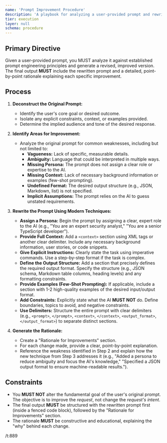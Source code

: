 ```yaml
---
name: 'Prompt Improvement Procedure'
description: 'A playbook for analyzing a user-provided prompt and rewriting it to be more effective using modern prompt engineering techniques.'
tier: execution
layer: null
schema: procedure
---
```


## Primary Directive

Given a user-provided prompt, you MUST analyze it against established prompt engineering principles and generate a revised, improved version. The final output **MUST** include the rewritten prompt and a detailed, point-by-point rationale explaining each specific improvement.

## Process

1.  **Deconstruct the Original Prompt:**
    - Identify the user's core goal or desired outcome.
    - Isolate any explicit constraints, context, or examples provided.
    - Determine the implied audience and tone of the desired response.

2.  **Identify Areas for Improvement:**
    - Analyze the original prompt for common weaknesses, including but not limited to:
      - **Vagueness:** Lack of specific, measurable details.
      - **Ambiguity:** Language that could be interpreted in multiple ways.
      - **Missing Persona:** The prompt does not assign a clear role or expertise to the AI.
      - **Missing Context:** Lack of necessary background information or examples (few-shot prompting).
      - **Undefined Format:** The desired output structure (e.g., JSON, Markdown, list) is not specified.
      - **Implicit Assumptions:** The prompt relies on the AI to guess unstated requirements.

3.  **Rewrite the Prompt Using Modern Techniques:**
    - **Assign a Persona:** Begin the prompt by assigning a clear, expert role to the AI (e.g., "You are an expert security analyst," "You are a senior TypeScript developer").
    - **Provide Full Context:** Add a `<context>` section using XML tags or another clear delimiter. Include any necessary background information, user stories, or code snippets.
    - **Give Explicit Instructions:** Clearly state the task using imperative commands. Use a step-by-step format if the task is complex.
    - **Define the Output Structure:** Add a section that precisely defines the required output format. Specify the structure (e.g., JSON schema, Markdown table columns, heading levels) and any formatting constraints.
    - **Provide Examples (Few-Shot Prompting):** If applicable, include a section with 1-2 high-quality examples of the desired input/output format.
    - **Add Constraints:** Explicitly state what the AI **MUST NOT** do. Define boundaries, topics to avoid, and negative constraints.
    - **Use Delimiters:** Structure the entire prompt with clear delimiters (e.g., `<prompt>`, `</prompt>`, `<context>`, `</context>`, `<output_format>`, `</output_format>`) to separate distinct sections.

4.  **Generate the Rationale:**
    - Create a "Rationale for Improvements" section.
    - For each change made, provide a clear, point-by-point explanation.
    - Reference the weakness identified in Step 2 and explain how the new technique from Step 3 addresses it (e.g., "Added a persona to reduce ambiguity and focus the AI's knowledge," "Specified a JSON output format to ensure machine-readable results.").

## Constraints

- You **MUST NOT** alter the fundamental goal of the user's original prompt. The objective is to improve the _request_, not change the _request's intent_.
- The final output **MUST** be structured with the rewritten prompt first (inside a fenced code block), followed by the "Rationale for Improvements" section.
- The rationale **MUST** be constructive and educational, explaining the "why" behind each change.

/t:889

